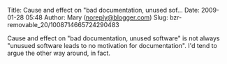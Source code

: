 Title: Cause and effect on "bad documentation, unused sof...
Date: 2009-01-28 05:48
Author: Mary (noreply@blogger.com)
Slug: bzr-removable_20/1008714665724290483

Cause and effect on "bad documentation, unused software" is not always
"unusued software leads to no motivation for documentation". I'd tend to
argue the other way around, in fact.


